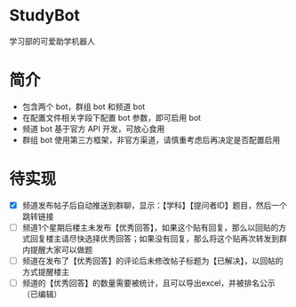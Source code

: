 # StudyBot
学习部的可爱助学机器人

# 简介

- 包含两个 bot，群组 bot 和频道 bot
- 在配置文件相关字段下配置 bot 参数，即可启用 bot
- 频道 bot 基于官方 API 开发，可放心食用
- 群组 bot 使用第三方框架，非官方渠道，请慎重考虑后再决定是否配置启用

# 待实现
- [x] 频道发布帖子后自动推送到群聊，显示：【学科】【提问者ID】题目，然后一个跳转链接
- [ ] 频道1个星期后楼主未发布【优秀回答】，如果这个贴有回复，那么以回贴的方式回复楼主请尽快选择优秀回答；如果没有回复，那么将这个贴再次转发到群内提醒大家可以做题
- [ ] 频道在发布了【优秀回答】的评论后未修改帖子标题为【已解决】，以回帖的方式提醒楼主
- [ ] 频道的【优秀回答】的数量需要被统计，且可以导出excel，并被排名公示（已编辑）
